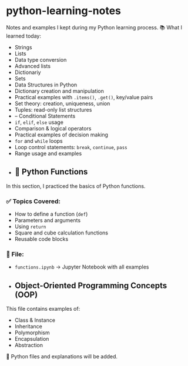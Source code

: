 # python-learning-notes
Notes and examples I kept during my Python learning process.
📚 What I learned today:
- Strings
- Lists
- Data type conversion
- Advanced lists
- Dictionariy
- Sets
-   Data Structures in Python
- Dictionary creation and manipulation
- Practical examples with `.items()`, `.get()`, key/value pairs
- Set theory: creation, uniqueness, union
- Tuples: read-only list structures
-  – Conditional Statements
- `if`, `elif`, `else` usage
- Comparison & logical operators
- Practical examples of decision making
- `for` and `while` loops
- Loop control statements: `break`, `continue`, `pass`
- Range usage and examples
- ## 🧠 Python Functions

In this section, I practiced the basics of Python functions.

### ✅ Topics Covered:
- How to define a function (`def`)
- Parameters and arguments
- Using `return`
- Square and cube calculation functions
- Reusable code blocks

### 📂 File:
- `functions.ipynb` → Jupyter Notebook with all examples
- ## Object-Oriented Programming Concepts (OOP)

This file contains examples of:

- Class & Instance
- Inheritance
- Polymorphism
- Encapsulation
- Abstraction






📌 Python files and explanations will be added.
